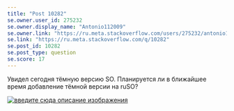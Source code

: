 ```yaml
---
title: "Post 10282"
se.owner.user_id: 275232
se.owner.display_name: "Antonio112009"
se.owner.link: "https://ru.meta.stackoverflow.com/users/275232/antonio112009"
se.link: "https://ru.meta.stackoverflow.com/q/10282"
se.post_id: 10282
se.post_type: question
se.score: 17
---
```

<p>Увидел сегодня тёмную версию SO. Планируется ли в ближайшее время добавление тёмной версии на ruSO?</p>

<p><a href="https://i.stack.imgur.com/Hi7Bi.png" rel="nofollow noreferrer"><img src="https://i.stack.imgur.com/Hi7Bi.png" alt="введите сюда описание изображения"></a></p>
